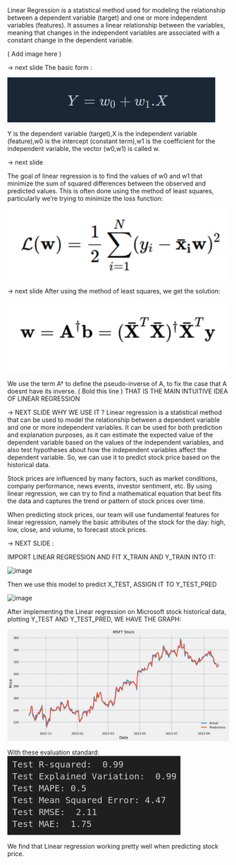Linear Regression is a statistical method used for modeling the relationship between a dependent variable (target) and one or more independent variables (features). 
It assumes a linear relationship between the variables, meaning that changes in the independent variables are associated with a constant change in the dependent variable. 

 ( Add image here )

-> next slide
The basic form :

![Alt text](image.png)

Y is the dependent variable (target),X is the independent variable (feature),w0 is the intercept (constant term),w1 is the coefficient for the independent variable, the vector (w0,w1) is called w. 

-> next slide

The goal of linear regression is to find the values of w0 and w1 that minimize the sum of squared differences between the observed and predicted values. This is often done using the method of least squares, particularly we’re trying to minimize the loss function: 

![Alt text](image-1.png)

-> next slide
After using the method of least squares, we get the solution:

![Alt text](image-2.png)

We use the term A† to define the pseudo-inverse of A, to fix the case that A doesnt have its inverse.
( Bold this line ) THAT IS THE MAIN INTUITIVE IDEA OF LINEAR REGRESSION

-> NEXT SLIDE 
WHY WE USE IT ?
Linear regression is a statistical method that can be used to model the relationship between a dependent variable and one or more independent variables. It can be used for both prediction and explanation purposes, as it can estimate the expected value of the dependent variable based on the values of the independent variables, and also test hypotheses about how the independent variables affect the dependent variable. So, we can use it to predict stock price based on the historical data. 

Stock prices are influenced by many factors, such as market conditions, company performance, news events, investor sentiment, etc. By using linear regression, we can try to find a mathematical equation that best fits the data and captures the trend or pattern of stock prices over time. 

When predicting stock prices, our team will use fundamental features for linear regression, namely the basic attributes of the stock for the day: high, low, close, and volume, to forecast stock prices.

-> NEXT SLIDE :

IMPORT LINEAR REGRESSION AND FIT X_TRAIN AND Y_TRAIN INTO IT:

![image](https://github.com/ktuanPT373/STOCK-PRICE-PREDICTION/assets/112315454/429fe0f2-10b2-4bfe-b80c-49c4b8848cc9)

Then we use this model to predict X_TEST, ASSIGN IT TO Y_TEST_PRED

![image](https://github.com/ktuanPT373/STOCK-PRICE-PREDICTION/assets/112315454/3539a5f4-562e-488e-ae43-144d87bc9ee7)


After implementing the Linear regression on Microsoft stock historical data, plotting Y_TEST AND Y_TEST_PRED, WE HAVE THE GRAPH:

![Alt text](image-3.png)

With these evaluation standard:
![Alt text](image-4.png)

We find that Linear regression working pretty well when predicting stock price.
